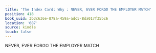 ```yaml
---
title: 'The Index Card: Why : NEVER, EVER FORGO THE EMPLOYER MATCH'
position: 418
book_uuid: 3b3c636e-878a-459a-adc5-8da017f35bc6
location: '687'
source: kindle
touch: false
---
```


NEVER, EVER FORGO THE EMPLOYER MATCH